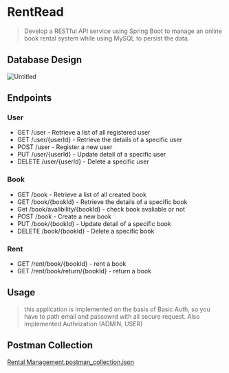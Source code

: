 # RentRead
> Develop a RESTful API service using Spring Boot to manage an online book rental system while using MySQL to persist the data.

## Database Design
![Untitled](https://github.com/user-attachments/assets/6e9b83f8-5c44-43de-8008-225fa74a68ac)

## Endpoints

### User
- GET /user - Retrieve a list of all registered user
- GET /user/{userId} - Retrieve the details of a specific user
- POST /user - Register a new user
- PUT /user/{userId} - Update detail of a specific user
- DELETE /user/{userId} - Delete a specific user

### Book
- GET /book - Retrieve a list of all created book
- GET /book/{bookId} - Retrieve the details of a specific book
- Get /book/avalibility/{bookId} - check book avaliable or not
- POST /book - Create a new book
- PUT /book/{bookId} - Update detail of a specific book
- DELETE /book/{bookId} - Delete a specific book

### Rent
- GET /rent/book/{bookId} - rent a book
- GET /rent/book/return/{bookId} - return a book

## Usage
> this application is implemented on the basis of Basic Auth, so you have to path email and passowrd with all secure request. Also implemented Authrization (ADMIN, USER)

## Postman Collection
[Rental Management.postman_collection.json](https://github.com/user-attachments/files/18219216/Rental.Management.postman_collection.json)
